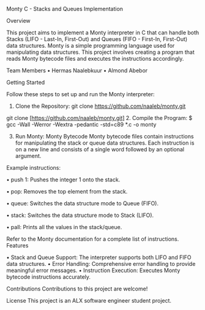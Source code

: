 Monty C - Stacks and Queues Implementation

Overview

This project aims to implement a Monty interpreter in C that can handle both Stacks (LIFO - Last-In, First-Out) and Queues (FIFO - First-In, First-Out) data structures.
Monty is a simple programming language used for manipulating data structures. 
This project involves creating a program that reads Monty bytecode files and executes the instructions accordingly.

Team Members
•	Hermas Naalebkuur 
•	Almond Abebor

Getting Started

Follow these steps to set up and run the Monty interpreter:

1.	Clone the Repository:
git clone https://github.com/naaleb/monty.git

git clone [https://github.com/naaleb/monty.git] 
2.	Compile the Program:
$ gcc -Wall -Werror -Wextra -pedantic -std=c89 *.c -o monty

3.	Run Monty:
Monty Bytecode
Monty bytecode files contain instructions for manipulating the stack or queue data structures. Each instruction is on a new line and consists of a single word followed by an optional argument.

Example instructions:

•	push 1: Pushes the integer 1 onto the stack.

•	pop: Removes the top element from the stack.

•	queue: Switches the data structure mode to Queue (FIFO).

•	stack: Switches the data structure mode to Stack (LIFO).

•	pall: Prints all the values in the stack/queue.

Refer to the Monty documentation for a complete list of instructions.
Features

•	Stack and Queue Support: The interpreter supports both LIFO and FIFO data structures.
•	Error Handling: Comprehensive error handling to provide meaningful error messages.
•	Instruction Execution: Executes Monty bytecode instructions accurately.

Contributions
Contributions to this project are welcome! 

License
This project is an ALX software engineer student project.

